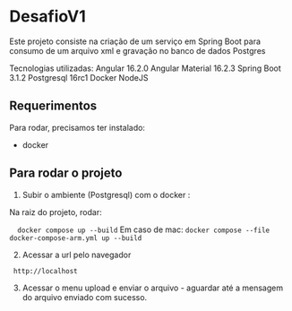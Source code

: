 # DesafioV1

Este projeto consiste na criação de um serviço em Spring Boot para consumo de um arquivo xml e gravação no banco de dados Postgres


Tecnologias utilizadas:
Angular 16.2.0
Angular Material 16.2.3
Spring Boot 3.1.2
Postgresql 16rc1 
Docker
NodeJS

## Requerimentos

Para rodar, precisamos ter instalado:

* docker

## Para rodar o projeto

1. Subir o ambiente (Postgresql) com o docker :

Na raiz do projeto, rodar:

``  docker compose up --build``
Em caso de mac:
``` docker compose --file docker-compose-arm.yml up --build ```

2. Acessar a url pelo navegador

`` http://localhost``

3. Acessar o menu upload e enviar o arquivo - aguardar até a mensagem do arquivo enviado com sucesso.